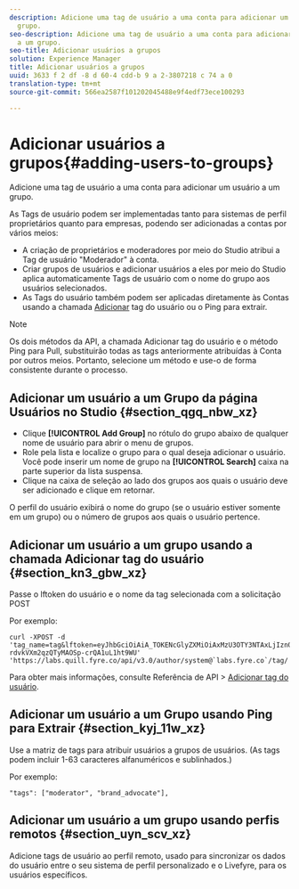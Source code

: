 ```yaml
---
description: Adicione uma tag de usuário a uma conta para adicionar um usuário a um
  grupo.
seo-description: Adicione uma tag de usuário a uma conta para adicionar um usuário
  a um grupo.
seo-title: Adicionar usuários a grupos
solution: Experience Manager
title: Adicionar usuários a grupos
uuid: 3633 f 2 df -8 d 60-4 cdd-b 9 a 2-3807218 c 74 a 0
translation-type: tm+mt
source-git-commit: 566ea2587f101202045488e9f4edf73ece100293

---
```



# Adicionar usuários a grupos{#adding-users-to-groups}

Adicione uma tag de usuário a uma conta para adicionar um usuário a um grupo.

As Tags de usuário podem ser implementadas tanto para sistemas de perfil proprietários quanto para empresas, podendo ser adicionadas a contas por vários meios:

* A criação de proprietários e moderadores por meio do Studio atribui a Tag de usuário "Moderador" à conta.
* Criar grupos de usuários e adicionar usuários a eles por meio do Studio aplica automaticamente Tags de usuário com o nome do grupo aos usuários selecionados.
* As Tags do usuário também podem ser aplicadas diretamente às Contas usando a chamada [Adicionar](https://api.livefyre.com/docs#add-user-tag) tag do usuário ou o Ping para extrair.

>[!NOTE]
>
>Os dois métodos da API, a chamada Adicionar tag do usuário e o método Ping para Pull, substituirão todas as tags anteriormente atribuídas à Conta por outros meios. Portanto, selecione um método e use-o de forma consistente durante o processo.

## Adicionar um usuário a um Grupo da página Usuários no Studio {#section_qgq_nbw_xz}

* Clique **[!UICONTROL Add Group]** no rótulo do grupo abaixo de qualquer nome de usuário para abrir o menu de grupos.
* Role pela lista e localize o grupo para o qual deseja adicionar o usuário. Você pode inserir um nome de grupo na **[!UICONTROL Search]** caixa na parte superior da lista suspensa.
* Clique na caixa de seleção ao lado dos grupos aos quais o usuário deve ser adicionado e clique em retornar.

O perfil do usuário exibirá o nome do grupo (se o usuário estiver somente em um grupo) ou o número de grupos aos quais o usuário pertence.

## Adicionar um usuário a um grupo usando a chamada Adicionar tag do usuário {#section_kn3_gbw_xz}

Passe o lftoken do usuário e o nome da tag selecionada com a solicitação POST

Por exemplo:

```
curl -XPOST -d 'tag_name=tag&lftoken=eyJhbGciOiAiA_TOKENcGlyZXMiOiAxMzU3OTY3NTAxLjIzn0.KoyXUVCavt-rdvkVXm2qzQTyMAOSp-crQA1uL1ht9WU' 'https://labs.quill.fyre.co/api/v3.0/author/system@`labs.fyre.co`/tag/'
```


Para obter mais informações, consulte Referência de API > [Adicionar tag do usuário](https://api.livefyre.com/docs/apis/by-category/user-management#operation=urn:livefyre:apis:quill:operations:api:v3.0:author:tags:method=post).

## Adicionar um usuário a um Grupo usando Ping para Extrair {#section_kyj_11w_xz}

Use a matriz de tags para atribuir usuários a grupos de usuários. (As tags podem incluir 1-63 caracteres alfanuméricos e sublinhados.)

Por exemplo:

```
"tags": ["moderator", "brand_advocate"],
```

## Adicionar um usuário a um grupo usando perfis remotos {#section_uyn_scv_xz}

Adicione tags de usuário ao perfil remoto, usado para sincronizar os dados do usuário entre o seu sistema de perfil personalizado e o Livefyre, para os usuários específicos.
